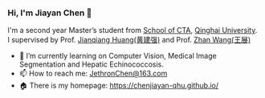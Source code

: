 ### Hi, I'm Jiayan Chen 👋

I'm a second year Master’s student from [School of CTA](https://cs.qhu.edu.cn/), [Qinghai University](https://www.qhu.edu.cn/). I supervised by Prof. [Jianqiang Huang(黄建强)](https://www.qhu-hdacp.cn/hjq.html) and Prof. [Zhan Wang(王展)](https://www.qhuah.com/html/2748691352.html)

- 🌱 I’m currently learning on Computer Vision, Medical Image Segmentation and Hepatic Echinococcosis.
- 📫 How to reach me: JethronChen@163.com
- 🏠 There is my homepage: https://chenjiayan-qhu.github.io/
<!--
**chenjiayan-qhu/chenjiayan-qhu** is a ✨ _special_ ✨ repository because its `README.md` (this file) appears on your GitHub profile.

Here are some ideas to get you started:

- 🔭 I’m currently working on ...
- 🌱 I’m currently learning ...
- 👯 I’m looking to collaborate on ...
- 🤔 I’m looking for help with ...
- 💬 Ask me about ...
- 📫 How to reach me: ...
- 😄 Pronouns: ...
- ⚡ Fun fact: ...
-->
